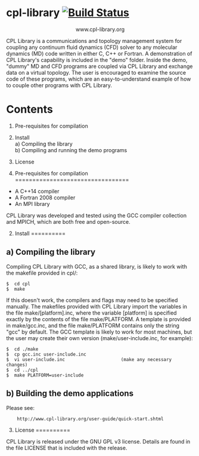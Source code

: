 
# cpl-library [![Build Status](https://travis-ci.org/Crompulence/cpl-library.png?branch=master)](https://travis-ci.org/Crompulence/cpl-library)

<p align="center">
  www.cpl-library.org
</p>


CPL Library is a communications and topology management system for
coupling any continuum fluid dynamics (CFD) solver to any molecular dynamics
(MD) code written in either C, C++ or Fortran. A demonstration of CPL Library's
capability is included in the "demo" folder. Inside the demo, "dummy" MD and
CFD programs are coupled via CPL Library and exchange data on a virtual
topology. The user is encouraged to examine the source code of these programs,
which are an easy-to-understand example of how to couple other programs with
CPL Library.



Contents
========
    
 1. Pre-requisites for compilation
 2. Install <br />
  a) Compiling the library <br />
  b) Compiling and running the demo programs
 3. License


1. Pre-requisites for compilation
=================================

- A C++14 compiler 
- A Fortran 2008 compiler
- An MPI library 

CPL Library was developed and tested using the GCC compiler collection and
MPICH, which are both free and open-source. 


2. Install
==========

a) Compiling the library 
------------------------

Compiling CPL Library with GCC, as a shared library, is likely to 
work with the makefile provided in cpl/:

    $  cd cpl
    $  make 

If this doesn't work, the compilers and flags may need to be specified
manually. The makefiles provided with CPL Library import the variables 
in the file make/[platform].inc, where the variable [platform] is specified
exactly by the contents of the file make/PLATFORM. A template is provided
in make/gcc.inc, and the file make/PLATFORM contains only the string "gcc" 
by default. The GCC template is likely to work for most machines, but
the user may create their own version (make/user-include.inc, for
example):

    $  cd ./make
    $  cp gcc.inc user-include.inc
    $  vi user-include.inc                     (make any necessary changes)
    $  cd ../cpl
    $  make PLATFORM=user-include




b) Building the demo applications
---------------------------------

Please see:

        http://www.cpl-library.org/user-guide/quick-start.shtml 


3. License
==========

CPL Library is released under the GNU GPL v3 license. Details are found in
the file LICENSE that is included with the release.
